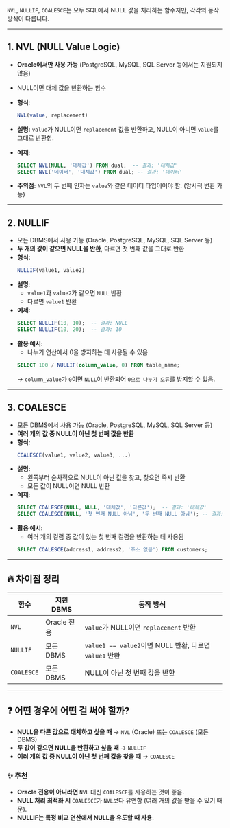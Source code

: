 `NVL`, `NULLIF`, `COALESCE`는 모두 SQL에서 NULL 값을 처리하는 함수지만, 각각의 동작 방식이 다릅니다.

---

## 1. **NVL (NULL Value Logic)**
- **Oracle에서만 사용 가능** (PostgreSQL, MySQL, SQL Server 등에서는 지원되지 않음)
- NULL이면 대체 값을 반환하는 함수
- **형식:**  
  ```sql
  NVL(value, replacement)
  ```
- **설명:** `value`가 NULL이면 `replacement` 값을 반환하고, NULL이 아니면 `value`를 그대로 반환함.
- **예제:**
  ```sql
  SELECT NVL(NULL, '대체값') FROM dual;  -- 결과: '대체값'
  SELECT NVL('데이터', '대체값') FROM dual; -- 결과: '데이터'
  ```

- **주의점:** `NVL`의 두 번째 인자는 `value`와 같은 데이터 타입이어야 함. (암시적 변환 가능)

---

## 2. **NULLIF**
- 모든 DBMS에서 사용 가능 (Oracle, PostgreSQL, MySQL, SQL Server 등)
- **두 개의 값이 같으면 NULL을 반환**, 다르면 첫 번째 값을 그대로 반환
- **형식:**
  ```sql
  NULLIF(value1, value2)
  ```
- **설명:**  
  - `value1`과 `value2`가 같으면 `NULL` 반환  
  - 다르면 `value1` 반환
- **예제:**
  ```sql
  SELECT NULLIF(10, 10);  -- 결과: NULL
  SELECT NULLIF(10, 20);  -- 결과: 10
  ```
- **활용 예시:**  
  - 나누기 연산에서 0을 방지하는 데 사용될 수 있음
  ```sql
  SELECT 100 / NULLIF(column_value, 0) FROM table_name;
  ```
  → `column_value`가 `0`이면 `NULL`이 반환되어 `0으로 나누기 오류`를 방지할 수 있음.

---

## 3. **COALESCE**
- 모든 DBMS에서 사용 가능 (Oracle, PostgreSQL, MySQL, SQL Server 등)
- **여러 개의 값 중 NULL이 아닌 첫 번째 값을 반환**
- **형식:**
  ```sql
  COALESCE(value1, value2, value3, ...)
  ```
- **설명:**  
  - 왼쪽부터 순차적으로 NULL이 아닌 값을 찾고, 찾으면 즉시 반환  
  - 모든 값이 NULL이면 NULL 반환
- **예제:**
  ```sql
  SELECT COALESCE(NULL, NULL, '대체값', '다른값');  -- 결과: '대체값'
  SELECT COALESCE(NULL, '첫 번째 NULL 아님', '두 번째 NULL 아님'); -- 결과: '첫 번째 NULL 아님'
  ```
- **활용 예시:**  
  - 여러 개의 컬럼 중 값이 있는 첫 번째 컬럼을 반환하는 데 사용됨
  ```sql
  SELECT COALESCE(address1, address2, '주소 없음') FROM customers;
  ```

---

## 🔥 **차이점 정리**
| 함수     | 지원 DBMS | 동작 방식 |
|----------|----------|----------|
| `NVL`    | Oracle 전용 | `value`가 NULL이면 `replacement` 반환 |
| `NULLIF` | 모든 DBMS | `value1 == value2`이면 NULL 반환, 다르면 `value1` 반환 |
| `COALESCE` | 모든 DBMS | NULL이 아닌 첫 번째 값을 반환 |

---

## ❓ **어떤 경우에 어떤 걸 써야 할까?**
- **NULL을 다른 값으로 대체하고 싶을 때** → `NVL` (Oracle) 또는 `COALESCE` (모든 DBMS)
- **두 값이 같으면 NULL을 반환하고 싶을 때** → `NULLIF`
- **여러 개의 값 중 NULL이 아닌 첫 번째 값을 찾을 때** → `COALESCE`

### ✨ **추천**
- **Oracle 전용이 아니라면** `NVL` 대신 `COALESCE`를 사용하는 것이 좋음.
- **NULL 처리 최적화 시** `COALESCE`가 `NVL`보다 유연함 (여러 개의 값을 받을 수 있기 때문).
- **NULLIF는 특정 비교 연산에서 NULL을 유도할 때 사용**.
